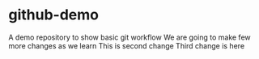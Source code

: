 # github-demo
A demo repository to show basic git workflow
We are going to make few more changes as we learn
This is second change
Third change is here
